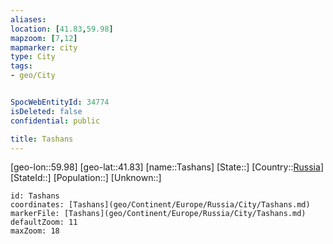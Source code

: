 ```yaml
---
aliases: 
location: [41.83,59.98]
mapzoom: [7,12] 
mapmarker: city 
type: City
tags:
- geo/City


SpocWebEntityId: 34774
isDeleted: false
confidential: public

title: Tashans
---
```

[geo-lon::59.98]
[geo-lat::41.83]
[name::Tashans]
[State::]
[Country::[Russia](geo/Continent/Europe/Russia.md)]
[StateId::]
[Population::]
[Unknown::]


```leaflet
id: Tashans
coordinates: [Tashans](geo/Continent/Europe/Russia/City/Tashans.md)
markerFile: [Tashans](geo/Continent/Europe/Russia/City/Tashans.md)
defaultZoom: 11 
maxZoom: 18
```


